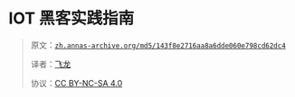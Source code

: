 # IOT 黑客实践指南

> 原文：[`zh.annas-archive.org/md5/143f8e2716aa8a6dde060e798cd62dc4`](https://zh.annas-archive.org/md5/143f8e2716aa8a6dde060e798cd62dc4)
> 
> 译者：[飞龙](https://github.com/wizardforcel)
> 
> 协议：[CC BY-NC-SA 4.0](http://creativecommons.org/licenses/by-nc-sa/4.0/)